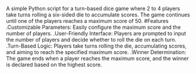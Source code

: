 A simple Python script for a turn-based dice game where 2 to 4 players take turns rolling a six-sided die to accumulate scores. The game continues until one of the players reaches a maximum score of 50.
#Features
.Customizable Parameters: Easily configure the maximum score and the number of players.
.User-Friendly Interface: Players are prompted to input the number of players and decide whether to roll the die on each turn.
.Turn-Based Logic: Players take turns rolling the die, accumulating scores, and aiming to reach the specified maximum score.
.Winner Determination: The game ends when a player reaches the maximum score, and the winner is declared based on the highest score.
